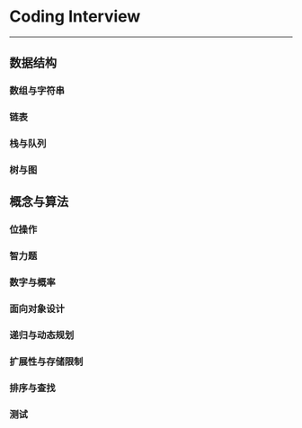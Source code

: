 # Coding Interview

---

## 数据结构
### 数组与字符串
### 链表
### 栈与队列
### 树与图

## 概念与算法
### 位操作
### 智力题
### 数字与概率
### 面向对象设计
### 递归与动态规划
### 扩展性与存储限制
### 排序与查找
### 测试
